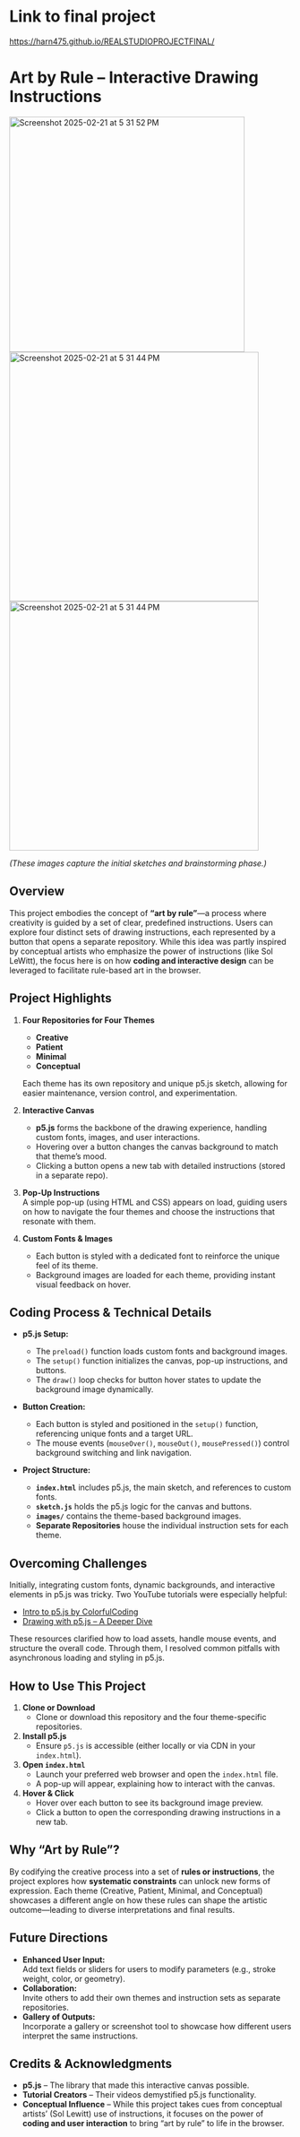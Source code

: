 # Link to final project 
https://harn475.github.io/REALSTUDIOPROJECTFINAL/

# Art by Rule – Interactive Drawing Instructions
<img width="420" alt="Screenshot 2025-02-21 at 5 31 52 PM" src="https://github.com/user-attachments/assets/d218fb27-ea3d-44b3-acb5-ee6e615c57e6" />

<img width="445" alt="Screenshot 2025-02-21 at 5 31 44 PM" src="https://github.com/user-attachments/assets/6edf1c3e-bd6a-4175-86ea-ccae853647d9" />

<img width="445" alt="Screenshot 2025-02-21 at 5 31 44 PM" src="https://github.com/user-attachments/assets/5d311956-cbe2-4a0c-9f9d-09af1b49ab6c" />

*(These images capture the initial sketches and brainstorming phase.)*

## Overview

This project embodies the concept of **“art by rule”**—a process where creativity is guided by a set of clear, predefined instructions. Users can explore four distinct sets of drawing instructions, each represented by a button that opens a separate repository. While this idea was partly inspired by conceptual artists who emphasize the power of instructions (like Sol LeWitt), the focus here is on how **coding and interactive design** can be leveraged to facilitate rule-based art in the browser.

## Project Highlights

1. **Four Repositories for Four Themes**  
   - **Creative**  
   - **Patient**  
   - **Minimal**  
   - **Conceptual**  
   
   Each theme has its own repository and unique p5.js sketch, allowing for easier maintenance, version control, and experimentation.

2. **Interactive Canvas**  
   - **p5.js** forms the backbone of the drawing experience, handling custom fonts, images, and user interactions.  
   - Hovering over a button changes the canvas background to match that theme’s mood.  
   - Clicking a button opens a new tab with detailed instructions (stored in a separate repo).

3. **Pop-Up Instructions**  
   A simple pop-up (using HTML and CSS) appears on load, guiding users on how to navigate the four themes and choose the instructions that resonate with them.

4. **Custom Fonts & Images**  
   - Each button is styled with a dedicated font to reinforce the unique feel of its theme.  
   - Background images are loaded for each theme, providing instant visual feedback on hover.

## Coding Process & Technical Details

- **p5.js Setup:**  
  - The `preload()` function loads custom fonts and background images.  
  - The `setup()` function initializes the canvas, pop-up instructions, and buttons.  
  - The `draw()` loop checks for button hover states to update the background image dynamically.

- **Button Creation:**  
  - Each button is styled and positioned in the `setup()` function, referencing unique fonts and a target URL.  
  - The mouse events (`mouseOver()`, `mouseOut()`, `mousePressed()`) control background switching and link navigation.

- **Project Structure:**  
  - **`index.html`** includes p5.js, the main sketch, and references to custom fonts.  
  - **`sketch.js`** holds the p5.js logic for the canvas and buttons.  
  - **`images/`** contains the theme-based background images.  
  - **Separate Repositories** house the individual instruction sets for each theme.

## Overcoming Challenges

Initially, integrating custom fonts, dynamic backgrounds, and interactive elements in p5.js was tricky. Two YouTube tutorials were especially helpful:

- [Intro to p5.js by ColorfulCoding](https://www.youtube.com/watch?v=gG7aq6ccR8Q&t=200s&ab_channel=ColorfulCoding)  
- [Drawing with p5.js – A Deeper Dive](https://youtu.be/0V3uYA1hafk?si=iRZteS8T9vaM0ugq)

These resources clarified how to load assets, handle mouse events, and structure the overall code. Through them, I resolved common pitfalls with asynchronous loading and styling in p5.js.

## How to Use This Project

1. **Clone or Download**  
   - Clone or download this repository and the four theme-specific repositories.
2. **Install p5.js**  
   - Ensure `p5.js` is accessible (either locally or via CDN in your `index.html`).
3. **Open `index.html`**  
   - Launch your preferred web browser and open the `index.html` file.  
   - A pop-up will appear, explaining how to interact with the canvas.
4. **Hover & Click**  
   - Hover over each button to see its background image preview.  
   - Click a button to open the corresponding drawing instructions in a new tab.

## Why “Art by Rule”?

By codifying the creative process into a set of **rules or instructions**, the project explores how **systematic constraints** can unlock new forms of expression. Each theme (Creative, Patient, Minimal, and Conceptual) showcases a different angle on how these rules can shape the artistic outcome—leading to diverse interpretations and final results.

## Future Directions

- **Enhanced User Input:**  
  Add text fields or sliders for users to modify parameters (e.g., stroke weight, color, or geometry).  
- **Collaboration:**  
  Invite others to add their own themes and instruction sets as separate repositories.  
- **Gallery of Outputs:**  
  Incorporate a gallery or screenshot tool to showcase how different users interpret the same instructions.

## Credits & Acknowledgments

- **p5.js** – The library that made this interactive canvas possible.  
- **Tutorial Creators** – Their videos demystified p5.js functionality.  
- **Conceptual Influence** – While this project takes cues from conceptual artists’ (Sol Lewitt) use of instructions, it focuses on the power of **coding and user interaction** to bring “art by rule” to life in the browser.

